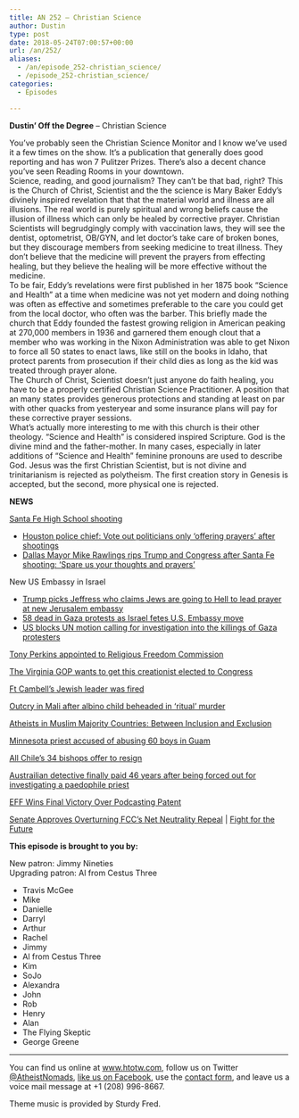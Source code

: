 ```yaml
---
title: AN 252 – Christian Science
author: Dustin
type: post
date: 2018-05-24T07:00:57+00:00
url: /an/252/
aliases:
  - /an/episode_252-christian_science/
  - /episode_252-christian_science/
categories:
  - Episodes

---
```

<div id="buzzsprout-player-10552857"></div><script src="https://www.buzzsprout.com/1983601/10552857-episode-252-christian-science.js?container_id=buzzsprout-player-10552857&player=small" type="text/javascript" charset="utf-8"></script>

<!--more-->

**Dustin&#8217; Off the Degree** &#8211; Christian Science

<div>
  You&#8217;ve probably seen the Christian Science Monitor and I know we&#8217;ve used it a few times on the show. It&#8217;s a publication that generally does good reporting and has won 7 Pulitzer Prizes. There&#8217;s also a decent chance you&#8217;ve seen Reading Rooms in your downtown.
</div>

<div>
</div>

<div>
  Science, reading, and good journalism? They can&#8217;t be that bad, right? This is the Church of Christ, Scientist and the the science is Mary Baker Eddy&#8217;s divinely inspired revelation that that the material world and illness are all illusions. The real world is purely spiritual and wrong beliefs cause the illusion of illness which can only be healed by corrective prayer. Christian Scientists will begrudgingly comply with vaccination laws, they will see the dentist, optometrist, OB/GYN, and let doctor&#8217;s take care of broken bones, but they discourage members from seeking medicine to treat illness. They don&#8217;t believe that the medicine will prevent the prayers from effecting healing, but they believe the healing will be more effective without the medicine.
</div>

<div>
</div>

<div>
  To be fair, Eddy&#8217;s revelations were first published in her 1875 book &#8220;Science and Health&#8221; at a time when medicine was not yet modern and doing nothing was often as effective and sometimes preferable to the care you could get from the local doctor, who often was the barber. This briefly made the church that Eddy founded the fastest growing religion in American peaking at 270,000 members in 1936 and garnered them enough clout that a member who was working in the Nixon Administration was able to get Nixon to force all 50 states to enact laws, like still on the books in Idaho, that protect parents from prosecution if their child dies as long as the kid was treated through prayer alone.
</div>

<div>
</div>

<div>
  The Church of Christ, Scientist doesn&#8217;t just anyone do faith healing, you have to be a properly certified Christian Science Practitioner. A position that an many states provides generous protections and standing at least on par with other quacks from yesteryear and some insurance plans will pay for these corrective prayer sessions.
</div>

<div>
</div>

<div>
  What&#8217;s actually more interesting to me with this church is their other theology. &#8220;Science and Health&#8221; is considered inspired Scripture. God is the divine mind and the father-mother. In many cases, especially in later additions of &#8220;Science and Health&#8221; feminine pronouns are used to describe God. Jesus was the first Christian Scientist, but is not divine and trinitarianism is rejected as polytheism. The first creation story in Genesis is accepted, but the second, more physical one is rejected.
</div>

<div>
</div>

**NEWS**

<a href="https://en.wikipedia.org/wiki/Santa_Fe_High_School_shooting" target="_blank" rel="noopener">Santa Fe High School shooting</a>

  * <a href="http://www.valleynewslive.com/content/news/Houston-police-chief-Vote-out-politicians-only-offering-prayers-after-shootings-483154641.html" target="_blank" rel="noopener">Houston police chief: Vote out politicians only &#8216;offering prayers&#8217; after shootings</a>
  * <a href="https://www.rawstory.com/2018/05/dallas-mayor-mike-rawlings-rips-republicans-santa-fe-shooting-spare-us-thoughts-prayers/" target="_blank" rel="noopener">Dallas Mayor Mike Rawlings rips Trump and Congress after Santa Fe shooting: &#8216;Spare us your thoughts and prayers&#8217;</a>

New US Embassy in Israel

  * <a href="https://www.rawstory.com/2018/05/trump-picks-bigot-pastor-claims-jews-going-hell-lead-prayer-new-jerusalem-embassy/" target="_blank" rel="noopener">Trump picks Jeffress who claims Jews are going to Hell to lead prayer at new Jerusalem embassy</a>
  * <a href="http://www.chicagotribune.com/news/nationworld/ct-israel-jerusalem-embassy-20180514-story.html" target="_blank" rel="noopener">58 dead in Gaza protests as Israel fetes U.S. Embassy move</a>
  * <a href="http://www.independent.co.uk/news/world/middle-east/gaza-protests-latest-israel-palestine-trump-blocks-un-security-council-statement-investigation-a8352006.html" target="_blank" rel="noopener">US blocks UN motion calling for investigation into the killings of Gaza protesters</a>

<a href="https://www.atheists.org/2018/05/tony-perkins-religious-freedom-commission/" target="_blank" rel="noopener">Tony Perkins appointed to Religious Freedom Commission</a>

<a href="https://thinkprogress.org/cynthia-dunbar-is-suddenly-the-favorite-for-virginia-congress-seat-ba0b2bf6e382/" target="_blank" rel="noopener">The Virginia GOP wants to get this creationist elected to Congress</a>

<a href="https://forward.com/news/national/400866/why-did-army-abruptly-fire-ft-campbells-jewish-leader-after-two-decades/" target="_blank" rel="noopener">Ft Cambell&#8217;s Jewish leader was fired</a>

<a href="https://www.yahoo.com/news/outcry-mali-albino-child-beheaded-ritual-murder-110618567.html" target="_blank" rel="noopener">Outcry in Mali after albino child beheaded in &#8216;ritual&#8217; murder</a>

<a href="https://egyptianstreets.com/2018/05/15/atheists-in-muslim-majority-countries-between-inclusion-and-exclusion/" target="_blank" rel="noopener">Atheists in Muslim Majority Countries: Between Inclusion and Exclusion</a>

<a href="http://www.startribune.com/minnesota-priest-accused-of-abusing-60-boys-in-guam/481834121/" target="_blank" rel="noopener">Minnesota priest accused of abusing 60 boys in Guam</a>

<a href="http://www.bbc.com/news/world-latin-america-44169484" target="_blank" rel="noopener">All Chile&#8217;s 34 bishops offer to resign</a>

<a href="http://www.bbc.com/news/world-australia-44026803" target="_blank" rel="noopener">Austrailian detective finally paid 46 years after being forced out for investigating a paedophile </a><a href="http://www.bbc.com/news/world-australia-44026803" target="_blank" rel="noopener">priest</a>

<a href="https://www.eff.org/deeplinks/2018/05/eff-wins-final-victory-over-podcasting-patent" target="_blank" rel="noopener">EFF Wins Final Victory Over Podcasting Patent</a>

<a href="https://www.npr.org/sections/thetwo-way/2018/05/16/611598361/senate-approves-overturning-fccs-net-neutrality-repeal" target="_blank" rel="noopener">Senate Approves Overturning FCC&#8217;s Net Neutrality Repeal</a> | <a href="https://www.fightforthefuture.org/" target="_blank" rel="noopener">Fight for the Future</a>

**This episode is brought to you by:**

New patron: Jimmy Nineties  
Upgrading patron: Al from Cestus Three

* Travis McGee  
* Mike  
* Danielle  
* Darryl  
* Arthur  
* Rachel  
* Jimmy  
* Al from Cestus Three  
* Kim  
* SoJo  
* Alexandra  
* John  
* Rob  
* Henry  
* Alan  
* The Flying Skeptic  
* George Greene

<hr width="500" />

You can find us online at <a href="https://www.htotw.com/" target="_blank" rel="noopener">www.htotw.com</a>, follow us on Twitter <a href="https://htotw.com/twitter" target="_blank" rel="noopener">@AtheistNomads</a>, <a href="https://htotw.com/facebook" target="_blank" rel="noopener">like us on Facebook</a>, use the [contact form](https://htotw.com/contact), and leave us a voice mail message at +1 (208) 996-8667.

Theme music is provided by Sturdy Fred.